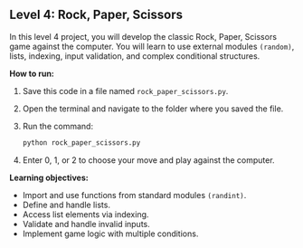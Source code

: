 ## Level 4: Rock, Paper, Scissors

In this level 4 project, you will develop the classic Rock, Paper, Scissors game against the computer. You will learn to use external modules `(random)`, lists, indexing, input validation, and complex conditional structures.

**How to run:**

1. Save this code in a file named `rock_paper_scissors.py`.
2. Open the terminal and navigate to the folder where you saved the file.
3. Run the command:

   ```bash
   python rock_paper_scissors.py
   ```

4. Enter 0, 1, or 2 to choose your move and play against the computer.

**Learning objectives:**

- Import and use functions from standard modules `(randint)`.
- Define and handle lists.
- Access list elements via indexing.
- Validate and handle invalid inputs.
- Implement game logic with multiple conditions.
